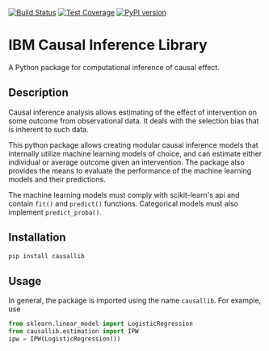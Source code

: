 [![Build Status](https://travis-ci.org/IBM/causallib.svg?&branch=master)](https://travis-ci.org/IBM/causallib)
[![Test Coverage](https://api.codeclimate.com/v1/badges/db2562e44c4a9f7280dc/test_coverage)](https://codeclimate.com/github/IBM/causallib/test_coverage)
[![PyPI version](https://badge.fury.io/py/causallib.svg)](https://badge.fury.io/py/causallib)
# IBM Causal Inference Library
A Python package for computational inference of causal effect.

## Description
Causal inference analysis allows estimating of the effect of intervention
on some outcome from observational data.
It deals with the selection bias that is inherent to such data.  

This python package allows creating modular causal inference models
that internally utilize machine learning models of choice,
and can estimate either individual or average outcome given an intervention.
The package also provides the means to evaluate the performance of the 
machine learning models and their predictions.

The machine learning models must comply with scikit-learn's api 
and contain `fit()` and `predict()` functions. 
Categorical models must also implement `predict_proba()`. 

## Installation
```bash
pip install causallib
```

## Usage
In general, the package is imported using the name `causallib`. 
For example, use 
```Python
from sklearn.linear_model import LogisticRegression
from causallib.estimation import IPW 
ipw = IPW(LogisticRegression())
```
